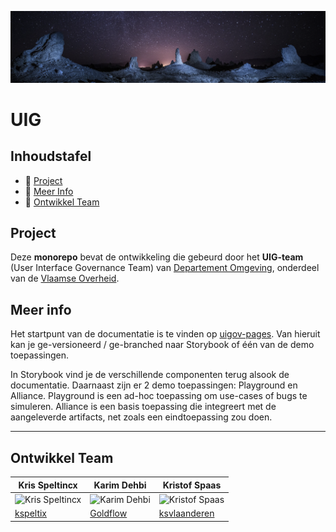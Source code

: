 ![omgeving](resources/images/omgeving.png)

# UIG

## Inhoudstafel

- 🚀 [Project](#project)
- 📒 [Meer Info](#meer-info)
- 👥 [Ontwikkel Team](#ontwikkel-team)

## Project

Deze __monorepo__ bevat de ontwikkeling die gebeurd door het __UIG-team__ (User Interface Governance Team)
van [Departement Omgeving](https://omgeving.vlaanderen.be/), onderdeel van
de [Vlaamse Overheid](https://www.vlaanderen.be/).

## Meer info

Het startpunt van de documentatie is te vinden op [uigov-pages](https://milieuinfo.github.io/uigov-pages/). Van hieruit kan
je ge-versioneerd / ge-branched naar Storybook of één van de demo toepassingen.

In Storybook vind je de verschillende componenten terug alsook de documentatie. Daarnaast zijn er 2 demo 
toepassingen: Playground en Alliance. Playground is een ad-hoc toepassing om use-cases of bugs te simuleren.
Alliance is een basis toepassing die integreert met de aangeleverde artifacts, net zoals een eindtoepassing zou doen.

<hr></hr>

## Ontwikkel Team

| Kris Speltincx                                                             | Karim Dehbi                                                            | Kristof Spaas                                                            |
|----------------------------------------------------------------------------|------------------------------------------------------------------------|--------------------------------------------------------------------------|
| ![Kris Speltincx](https://avatars.githubusercontent.com/u/110020569?s=160) | ![Karim Dehbi](https://avatars.githubusercontent.com/u/15731348?s=160) | ![Kristof Spaas](https://avatars.githubusercontent.com/u/122293433?s=160)|
| [kspeltix](https://github.com/kspeltix)                                    | [Goldflow](https://github.com/Goldflow)                                | [ksvlaanderen](https://github.com/ksvlaanderen)                          |
